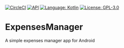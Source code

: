 [![CircleCI](https://circleci.com/gh/RegoNoShi/ExpensesManager/tree/master.svg?style=shield)](https://circleci.com/gh/RegoNoShi/ExpensesManager/tree/master)
[![API](https://img.shields.io/badge/API-21%2B-brightgreen.svg?style=flat)](https://android-arsenal.com/api?level=21)
[![Language: Kotlin](https://img.shields.io/github/languages/top/RegoNoShi/ExpensesManager.svg)](https://github.com/RegoNoShi/ExpensesManager/search?l=kotlin)
[![License: GPL-3.0](https://img.shields.io/badge/license-GPL--3.0-orange.svg)](https://www.gnu.org/licenses/gpl-3.0)

# ExpensesManager
A simple expenses manager app for Android
